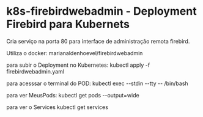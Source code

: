 # k8s-firebirdwebadmin - Deployment Firebird para Kubernets


Cria serviço na porta 80 para interface de administração remota firebird.

Utiliza o docker:  marianaldenhoevel/firebirdwebadmin 


para subir o Deployment no Kubernetes:
    kubectl apply -f firebirdwebadmin.yaml
    
para acesssar o terminal do POD:
    kubectl exec --stdin --tty  <MEUPODE> -- /bin/bash
  
para ver MeusPods:
    kubectl get pods --output=wide
    
para ver o Services
    kubectl get services
